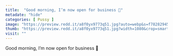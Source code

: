 ```yaml
---
title:  "Good morning, I’m now open for business 💼"
metadate: "hide"
categories: [ Pussy ]
image: "https://preview.redd.it/a8f0yx9773q51.jpg?auto=webp&s=f7828294570c69823b91f4b2c5499cee5416a75d"
thumb: "https://preview.redd.it/a8f0yx9773q51.jpg?width=1080&crop=smart&auto=webp&s=e723ac50ec7ba66aa4e8239ff1c1bb54ac0a1e4a"
visit: ""
---
```

Good morning, I’m now open for business 💼
